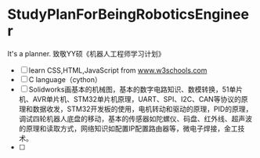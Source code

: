 # StudyPlanForBeingRoboticsEngineer
It's a planner.
致敬YY硕《机器人工程师学习计划》

- [ ] learn CSS,HTML,JavaScript from www.w3schools.com
- [ ] C language（cython）
- [ ] Solidworks画基本的机械图，基本的数字电路知识、数模转换，51单片机、AVR单片机、STM32单片机原理，UART、SPI、I2C、CAN等协议的原理和数据收发，STM32开发板的使用，电机转动和驱动的原理，PID的原理，调试四轮机器人底盘的移动，基本的传感器如陀螺仪、码盘、红外线、超声波的原理和读取方式，网络知识如配置IP配置路由器等，微电子焊接，金工技术。
- [ ] 
